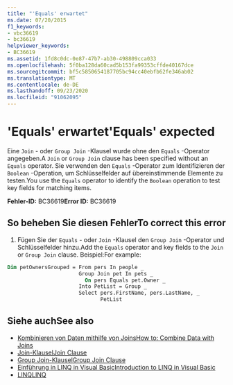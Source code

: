 ```yaml
---
title: "'Equals' erwartet"
ms.date: 07/20/2015
f1_keywords:
- vbc36619
- bc36619
helpviewer_keywords:
- BC36619
ms.assetid: 1fd8c0dc-0e87-47b7-ab30-498809cca033
ms.openlocfilehash: 5f0ba128da60cad5b153fa99353cffde40167dce
ms.sourcegitcommit: bf5c5850654187705bc94cc40ebfb62fe346ab02
ms.translationtype: MT
ms.contentlocale: de-DE
ms.lasthandoff: 09/23/2020
ms.locfileid: "91062095"
---
```

# <a name="equals-expected"></a><span data-ttu-id="cb227-102">'Equals' erwartet</span><span class="sxs-lookup"><span data-stu-id="cb227-102">'Equals' expected</span></span>

<span data-ttu-id="cb227-103">Eine `Join` - oder `Group Join` -Klausel wurde ohne den `Equals` -Operator angegeben.</span><span class="sxs-lookup"><span data-stu-id="cb227-103">A `Join` or `Group Join` clause has been specified without an `Equals` operator.</span></span> <span data-ttu-id="cb227-104">Sie verwenden den `Equals` -Operator zum Identifizieren der `Boolean` -Operation, um Schlüsselfelder auf übereinstimmende Elemente zu testen.</span><span class="sxs-lookup"><span data-stu-id="cb227-104">You use the `Equals` operator to identify the `Boolean` operation to test key fields for matching items.</span></span>  
  
 <span data-ttu-id="cb227-105">**Fehler-ID:** BC36619</span><span class="sxs-lookup"><span data-stu-id="cb227-105">**Error ID:** BC36619</span></span>  
  
## <a name="to-correct-this-error"></a><span data-ttu-id="cb227-106">So beheben Sie diesen Fehler</span><span class="sxs-lookup"><span data-stu-id="cb227-106">To correct this error</span></span>  
  
1. <span data-ttu-id="cb227-107">Fügen Sie der `Equals` - oder `Join` -Klausel den `Group Join` -Operator und Schlüsselfelder hinzu.</span><span class="sxs-lookup"><span data-stu-id="cb227-107">Add the `Equals` operator and key fields to the `Join` or `Group Join` clause.</span></span> <span data-ttu-id="cb227-108">Beispiel:</span><span class="sxs-lookup"><span data-stu-id="cb227-108">For example:</span></span>  
  
```vb  
Dim petOwnersGrouped = From pers In people _  
                       Group Join pet In pets _  
                         On pers Equals pet.Owner _  
                       Into PetList = Group _  
                       Select pers.FirstName, pers.LastName, _  
                              PetList  
```  
  
## <a name="see-also"></a><span data-ttu-id="cb227-109">Siehe auch</span><span class="sxs-lookup"><span data-stu-id="cb227-109">See also</span></span>

- [<span data-ttu-id="cb227-110">Kombinieren von Daten mithilfe von Joins</span><span class="sxs-lookup"><span data-stu-id="cb227-110">How to: Combine Data with Joins</span></span>](../programming-guide/language-features/linq/how-to-combine-data-with-linq-by-using-joins.md)
- [<span data-ttu-id="cb227-111">Join-Klausel</span><span class="sxs-lookup"><span data-stu-id="cb227-111">Join Clause</span></span>](../language-reference/queries/join-clause.md)
- [<span data-ttu-id="cb227-112">Group Join-Klausel</span><span class="sxs-lookup"><span data-stu-id="cb227-112">Group Join Clause</span></span>](../language-reference/queries/group-join-clause.md)
- [<span data-ttu-id="cb227-113">Einführung in LINQ in Visual Basic</span><span class="sxs-lookup"><span data-stu-id="cb227-113">Introduction to LINQ in Visual Basic</span></span>](../programming-guide/language-features/linq/introduction-to-linq.md)
- [<span data-ttu-id="cb227-114">LINQ</span><span class="sxs-lookup"><span data-stu-id="cb227-114">LINQ</span></span>](../programming-guide/language-features/linq/index.md)
